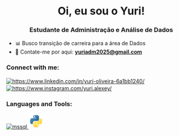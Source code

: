<h1 align="center">Oi, eu sou o Yuri!</h1>
<h3 align="center">Estudante de Administração e Análise de Dados</h3>

- 📊 Busco transição de carreira para a área de Dados
- 📩 Contate-me por aqui: **yuriadm2025@gmail.com**
  

<h3 align="left">Connect with me:</h3>
<p align="left">
<a href="https://linkedin.com/in/yuri-oliveira-6a1bb1240/" target="blank"><img align="center" src="https://raw.githubusercontent.com/rahuldkjain/github-profile-readme-generator/master/src/images/icons/Social/linked-in-alt.svg" alt="https://www.linkedin.com/in/yuri-oliveira-6a1bb1240/" height="30" width="40" /></a>
<a href="https://instagram.com/https://www.instagram.com/yuri.alexey/" target="blank"><img align="center" src="https://raw.githubusercontent.com/rahuldkjain/github-profile-readme-generator/master/src/images/icons/Social/instagram.svg" alt="https://www.instagram.com/yuri.alexey/" height="30" width="40" /></a>
</p>

<h3 align="left">Languages and Tools:</h3>
<p align="left"> <a href="https://www.microsoft.com/en-us/sql-server" target="_blank" rel="noreferrer"> <img src="https://www.svgrepo.com/show/303229/microsoft-sql-server-logo.svg" alt="mssql" width="40" height="40"/> </a> <a href="https://www.python.org" target="_blank" rel="noreferrer"> <img src="https://raw.githubusercontent.com/devicons/devicon/master/icons/python/python-original.svg" alt="python" width="40" height="40"/> </a> </p>

